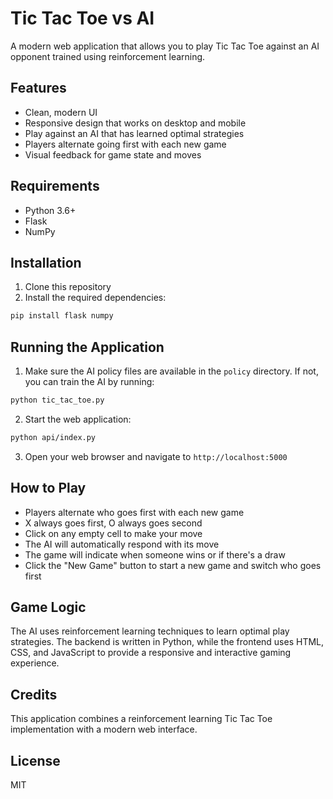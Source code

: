 # Tic Tac Toe vs AI

A modern web application that allows you to play Tic Tac Toe against an AI opponent trained using reinforcement learning.

## Features

- Clean, modern UI
- Responsive design that works on desktop and mobile
- Play against an AI that has learned optimal strategies
- Players alternate going first with each new game
- Visual feedback for game state and moves

## Requirements

- Python 3.6+
- Flask
- NumPy

## Installation

1. Clone this repository
2. Install the required dependencies:

```bash
pip install flask numpy
```

## Running the Application

1. Make sure the AI policy files are available in the `policy` directory. If not, you can train the AI by running:

```bash
python tic_tac_toe.py
```

2. Start the web application:

```bash
python api/index.py
```

3. Open your web browser and navigate to `http://localhost:5000`

## How to Play

- Players alternate who goes first with each new game
- X always goes first, O always goes second
- Click on any empty cell to make your move
- The AI will automatically respond with its move
- The game will indicate when someone wins or if there's a draw
- Click the "New Game" button to start a new game and switch who goes first

## Game Logic

The AI uses reinforcement learning techniques to learn optimal play strategies. The backend is written in Python, while the frontend uses HTML, CSS, and JavaScript to provide a responsive and interactive gaming experience.

## Credits

This application combines a reinforcement learning Tic Tac Toe implementation with a modern web interface.

## License

MIT 